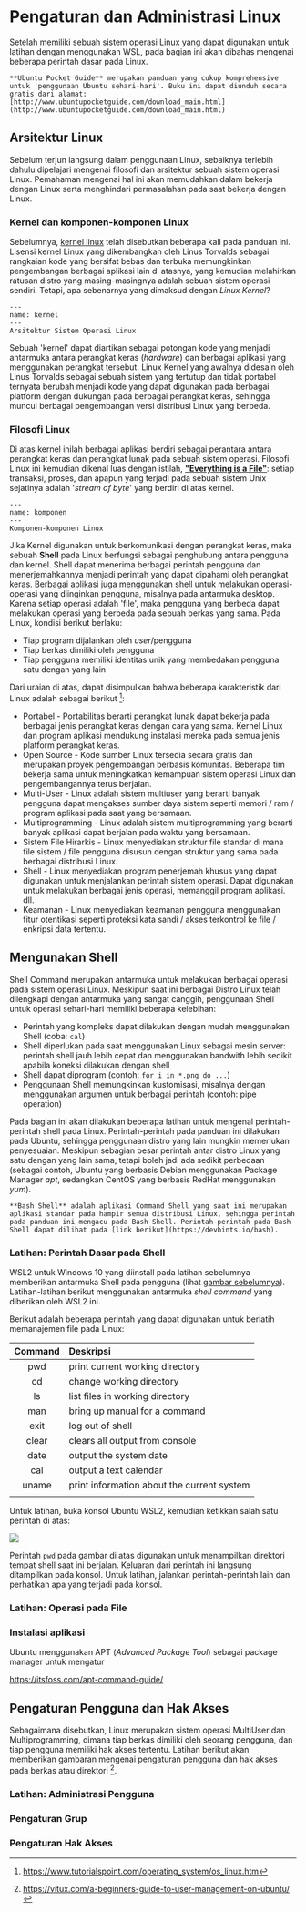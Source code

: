 # Pengaturan dan Administrasi Linux

Setelah memiliki sebuah sistem operasi Linux yang dapat digunakan untuk latihan dengan menggunakan WSL, pada bagian ini akan dibahas mengenai beberapa perintah dasar pada Linux. 


```{admonition} Catatan
**Ubuntu Pocket Guide** merupakan panduan yang cukup komprehensive untuk 'penggunaan Ubuntu sehari-hari'. Buku ini dapat diunduh secara gratis dari alamat: [http://www.ubuntupocketguide.com/download_main.html](http://www.ubuntupocketguide.com/download_main.html)

```

## Arsitektur Linux

Sebelum terjun langsung dalam penggunaan Linux, sebaiknya terlebih dahulu dipelajari mengenai filosofi dan arsitektur sebuah sistem operasi Linux. Pemahaman mengenai hal ini akan memudahkan dalam bekerja dengan Linux serta menghindari permasalahan pada saat bekerja dengan Linux.

### Kernel dan komponen-komponen Linux
Sebelumnya, [kernel linux](kernel) telah disebutkan beberapa kali pada panduan ini. Lisensi kernel Linux yang dikembangkan oleh Linus Torvalds sebagai rangkaian kode yang bersifat bebas dan terbuka memungkinkan pengembangan berbagai aplikasi lain di atasnya, yang kemudian melahirkan ratusan distro yang masing-masingnya adalah sebuah sistem operasi sendiri. Tetapi, apa sebenarnya yang dimaksud dengan *Linux Kernel*?

```{figure} img/2020-12-02-02-49-33.png
---
name: kernel
---
Arsitektur Sistem Operasi Linux
```

Sebuah 'kernel' dapat diartikan sebagai potongan kode yang menjadi antarmuka antara perangkat keras (*hardware*) dan berbagai aplikasi yang menggunakan perangkat tersebut. Linux Kernel yang awalnya didesain oleh Linus Torvalds sebagai sebuah sistem yang tertutup dan tidak portabel ternyata berubah menjadi kode yang dapat digunakan pada berbagai platform dengan dukungan pada berbagai perangkat keras, sehingga muncul berbagai pengembangan versi distribusi Linux yang berbeda. 

### Filosofi Linux
Di atas kernel inilah berbagai aplikasi berdiri sebagai perantara antara perangkat keras dan perangkat lunak pada sebuah sistem operasi. Filosofi Linux ini kemudian dikenal luas dengan istilah, **["Everything is a File"](https://unix.stackexchange.com/questions/225537/everything-is-a-file)**: setiap transaksi, proses, dan apapun yang terjadi pada sebuah sistem Unix sejatinya adalah '*stream of byte*' yang berdiri di atas kernel.

```{figure} img/2020-12-02-03-10-30.png
---
name: komponen
---
Komponen-komponen Linux
```

Jika Kernel digunakan untuk berkomunikasi dengan perangkat keras, maka sebuah **Shell** pada Linux berfungsi sebagai penghubung antara pengguna dan kernel. Shell dapat menerima berbagai perintah pengguna dan menerjemahkannya menjadi perintah yang dapat dipahami oleh perangkat keras. Berbagai aplikasi juga menggunakan shell untuk melakukan operasi-operasi yang diinginkan pengguna, misalnya pada antarmuka desktop. Karena setiap operasi adalah 'file', maka pengguna yang berbeda dapat melakukan operasi yang berbeda pada sebuah berkas yang sama. Pada Linux, kondisi berikut berlaku:
* Tiap program dijalankan oleh *user*/pengguna
* Tiap berkas dimiliki oleh pengguna
* Tiap pengguna memiliki identitas unik yang membedakan pengguna satu dengan yang lain

Dari uraian di atas, dapat disimpulkan bahwa beberapa karakteristik dari Linux adalah sebagai berikut [^footnote2]:

[^footnote2]: https://www.tutorialspoint.com/operating_system/os_linux.htm


* Portabel - Portabilitas berarti perangkat lunak dapat bekerja pada berbagai jenis perangkat keras dengan cara yang sama. Kernel Linux dan program aplikasi mendukung instalasi mereka pada semua jenis platform perangkat keras.
* Open Source - Kode sumber Linux tersedia secara gratis dan merupakan proyek pengembangan berbasis komunitas. Beberapa tim bekerja sama untuk meningkatkan kemampuan sistem operasi Linux dan pengembangannya terus berjalan.
* Multi-User - Linux adalah sistem multiuser yang berarti banyak pengguna dapat mengakses sumber daya sistem seperti memori / ram / program aplikasi pada saat yang bersamaan.
* Multiprogramming - Linux adalah sistem multiprogramming yang berarti banyak aplikasi dapat berjalan pada waktu yang bersamaan.
* Sistem File Hirarkis - Linux menyediakan struktur file standar di mana file sistem / file pengguna disusun dengan struktur yang sama pada berbagai distribusi Linux.
* Shell - Linux menyediakan program penerjemah khusus yang dapat digunakan untuk menjalankan perintah sistem operasi. Dapat digunakan untuk melakukan berbagai jenis operasi, memanggil program aplikasi. dll.
* Keamanan - Linux menyediakan keamanan pengguna menggunakan fitur otentikasi seperti proteksi kata sandi / akses terkontrol ke file / enkripsi data tertentu.


## Mengunakan Shell 
Shell Command merupakan antarmuka untuk melakukan berbagai operasi pada sistem operasi Linux. Meskipun saat ini berbagai Distro Linux telah dilengkapi dengan antarmuka yang sangat canggih, penggunaan Shell untuk operasi sehari-hari memiliki beberapa kelebihan:
* Perintah yang kompleks dapat dilakukan dengan mudah menggunakan Shell (coba: `cal`)
* Shell diperlukan pada saat menggunakan Linux sebagai mesin server: perintah shell jauh lebih cepat dan menggunakan bandwith lebih sedikit apabila koneksi dilakukan dengan shell
* Shell dapat diprogram (contoh: `for i in *.png do ...`)
* Penggunaan Shell memungkinkan kustomisasi, misalnya dengan menggunakan argumen untuk berbagai perintah (contoh: pipe operation) 

Pada bagian ini akan dilakukan beberapa latihan untuk mengenal perintah-perintah shell pada Linux. Perintah-perintah pada panduan ini dilakukan pada Ubuntu, sehingga penggunaan distro yang lain mungkin memerlukan penyesuaian. Meskipun sebagian besar perintah antar distro Linux yang satu dengan yang lain sama, tetapi boleh jadi ada sedikit perbedaan (sebagai contoh, Ubuntu yang berbasis Debian menggunakan Package Manager *apt*, sedangkan CentOS yang berbasis RedHat menggunakan *yum*). 

```{admonition} Catatan
**Bash Shell** adalah aplikasi Command Shell yang saat ini merupakan aplikasi standar pada hampir semua distribusi Linux, sehingga perintah pada panduan ini mengacu pada Bash Shell. Perintah-perintah pada Bash Shell dapat dilihat pada [link berikut](https://devhints.io/bash).
```

### Latihan: Perintah Dasar pada Shell

WSL2 untuk Windows 10 yang diinstall pada latihan sebelumnya memberikan antarmuka Shell pada pengguna (lihat [gambar sebelumnya](wsl2)). Latihan-latihan berikut menggunakan antarmuka *shell command* yang diberikan oleh WSL2 ini.

Berikut adalah beberapa perintah yang dapat digunakan untuk berlatih memanajemen file pada Linux:


  
|  Command	| Deskripsi |
| :--: | :--- |
| pwd |	print current working directory |
| cd |	change working directory |
| ls	| list files in working directory |
| man |	bring up manual for a command |
| exit |	log out of shell |
| clear | 	clears all output from console |
| date | 	output the system date  |
| cal | 	output a text calendar  |
| uname | 	print information about the current system |
|  |  |

Untuk latihan, buka konsol Ubuntu WSL2, kemudian ketikkan salah satu perintah di atas:

![](img/2020-12-02-04-08-05.png)

Perintah `pwd` pada gambar di atas digunakan untuk menampilkan direktori tempat shell saat ini berjalan. Keluaran dari perintah ini langsung ditampilkan pada konsol. Untuk latihan, jalankan perintah-perintah lain dan perhatikan apa yang terjadi pada konsol.

### Latihan: Operasi pada File





### Instalasi aplikasi
Ubuntu menggunakan APT (*Advanced Package Tool*) sebagai package manager untuk mengatur 

https://itsfoss.com/apt-command-guide/

## Pengaturan Pengguna dan Hak Akses
Sebagaimana disebutkan, Linux merupakan sistem operasi MultiUser dan Multiprogramming, dimana tiap berkas dimiliki oleh seorang pengguna, dan tiap pengguna memiliki hak akses tertentu. Latihan berikut akan memberikan gambaran mengenai pengaturan pengguna dan hak akses pada berkas atau direktori [^footnote3].

[^footnote3]: https://vitux.com/a-beginners-guide-to-user-management-on-ubuntu/

### Latihan: Administrasi Pengguna



### Pengaturan Grup


### Pengaturan Hak Akses 
